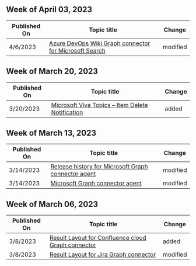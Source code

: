 <!-- This file is generated automatically each week. Changes made to this file will be overwritten.-->



## Week of April 03, 2023


| Published On |Topic title | Change |
|------|------------|--------|
| 4/6/2023 | [Azure DevOps Wiki Graph connector for Microsoft Search](/MicrosoftSearch/azure-devops-wiki-connector) | modified |


## Week of March 20, 2023


| Published On |Topic title | Change |
|------|------------|--------|
| 3/20/2023 | [Microsoft Viva Topics – Item Delete Notification](/MicrosoftSearch/connectors-viva-topics-item-delete-notification) | added |


## Week of March 13, 2023


| Published On |Topic title | Change |
|------|------------|--------|
| 3/14/2023 | [Release history for Microsoft Graph connector agent](/MicrosoftSearch/graph-connector-agent-releases) | modified |
| 3/14/2023 | [Microsoft Graph connector agent](/MicrosoftSearch/graph-connector-agent) | modified |


## Week of March 06, 2023


| Published On |Topic title | Change |
|------|------------|--------|
| 3/8/2023 | [Result Layout for Confluence cloud Graph connector](/MicrosoftSearch/confluence-cloud-connector-result-layout) | added |
| 3/8/2023 | [Result Layout for Jira Graph connector](/MicrosoftSearch/jira-connector-result-layout) | modified |
